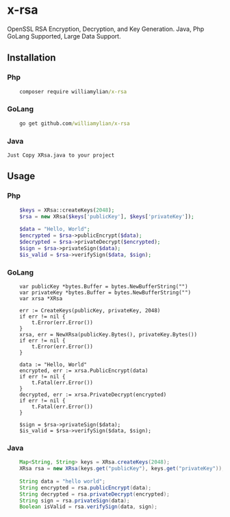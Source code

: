 # x-rsa
OpenSSL RSA Encryption, Decryption, and Key Generation. Java, Php GoLang Supported, Large Data Support.

## Installation

### Php
```cmd
    composer require williamylian/x-rsa
```

### GoLang
```cmd
    go get github.com/williamylian/x-rsa
```

### Java
    Just Copy XRsa.java to your project

## Usage

### Php
```php
    $keys = XRsa::createKeys(2048);
    $rsa = new XRsa($keys['publicKey'], $keys['privateKey']);
    
    $data = "Hello, World";
    $encrypted = $rsa->publicEncrypt($data);
    $decrypted = $rsa->privateDecrypt($encrypted);
    $sign = $rsa->privateSign($data);
    $is_valid = $rsa->verifySign($data, $sign);
```
### GoLang
```golang
    var publicKey *bytes.Buffer = bytes.NewBufferString("")
    var privateKey *bytes.Buffer = bytes.NewBufferString("")
    var xrsa *XRsa

    err := CreateKeys(publicKey, privateKey, 2048)
    if err != nil {
        t.Error(err.Error())
    }
    xrsa, err = NewXRsa(publicKey.Bytes(), privateKey.Bytes())
    if err != nil {
        t.Error(err.Error())
    }

    data := "Hello, World"
    encrypted, err := xrsa.PublicEncrypt(data)
    if err != nil {
        t.Fatal(err.Error())
    }
    decrypted, err := xrsa.PrivateDecrypt(encrypted)
    if err != nil {
        t.Fatal(err.Error())
    }

    $sign = $rsa->privateSign($data);
    $is_valid = $rsa->verifySign($data, $sign);
```
    
### Java
```java
    Map<String, String> keys = XRsa.createKeys(2048);
    XRsa rsa = new XRsa(keys.get("publicKey"), keys.get("privateKey"));
    
    String data = "hello world";
    String encrypted = rsa.publicEncrypt(data);
    String decrypted = rsa.privateDecrypt(encrypted);
    String sign = rsa.privateSign(data);
    Boolean isValid = rsa.verifySign(data, sign);
```